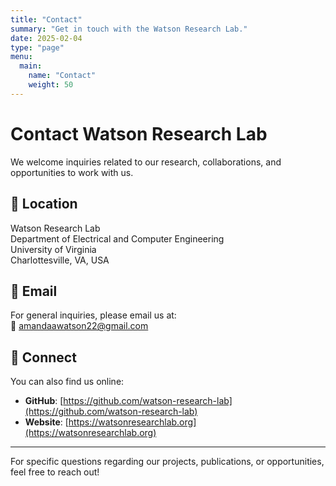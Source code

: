 ```yaml
---
title: "Contact"
summary: "Get in touch with the Watson Research Lab."
date: 2025-02-04
type: "page"
menu:
  main:
    name: "Contact"
    weight: 50
---
```


# Contact Watson Research Lab

We welcome inquiries related to our research, collaborations, and opportunities to work with us.

## 📍 Location  
Watson Research Lab  
Department of Electrical and Computer Engineering  
University of Virginia  
Charlottesville, VA, USA  

## 📧 Email  
For general inquiries, please email us at:  
📩 [amandaawatson22@gmail.com](mailto:amandaawatson22@gmail.com)  

## 🔗 Connect  
You can also find us online:  
- **GitHub**: [https://github.com/watson-research-lab](https://github.com/watson-research-lab)  
- **Website**: [https://watsonresearchlab.org](https://watsonresearchlab.org)  

---

For specific questions regarding our projects, publications, or opportunities, feel free to reach out!

